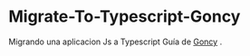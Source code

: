 # Migrate-To-Typescript-Goncy

Migrando una aplicacion Js a Typescript Guía de [Goncy](https://goncy.netlify.app/react-javascript-typescript) .
